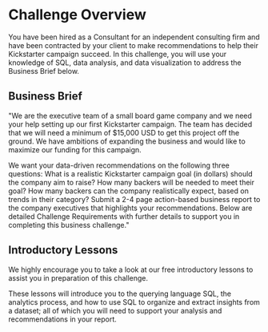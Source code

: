 # Challenge Overview
You have been hired as a Consultant for an independent consulting firm and have been contracted by your client to make recommendations to help their Kickstarter campaign succeed. In this challenge, you will use your knowledge of SQL, data analysis, and data visualization to address the Business Brief below.

## Business Brief
"We are the executive team of a small board game company and we need your help setting up our first Kickstarter campaign. The team has decided that we will need a minimum of $15,000 USD to get this project off the ground. We have ambitions of expanding the business and would like to maximize our funding for this campaign.

We want your data-driven recommendations on the following three questions: What is a realistic Kickstarter campaign goal (in dollars) should the company aim to raise?
How many backers will be needed to meet their goal?
How many backers can the company realistically expect, based on trends in their category?
Submit a 2-4 page action-based business report to the company executives that highlights your recommendations. Below are detailed Challenge Requirements with further details to support you in completing this business challenge."

## Introductory Lessons
We highly encourage you to take a look at our free introductory lessons to assist you in preparation of this challenge.

These lessons will introduce you to the querying language SQL, the analytics process, and how to use SQL to organize and extract insights from a dataset; all of which you will need to support your analysis and recommendations in your report.

